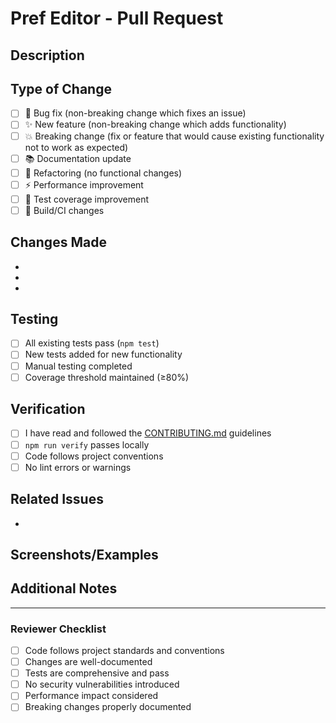 # Pref Editor - Pull Request

## Description

<!-- Provide a brief description of the changes in this PR -->

## Type of Change

<!-- Mark the relevant option with an "x" -->

-   [ ] 🐛 Bug fix (non-breaking change which fixes an issue)
-   [ ] ✨ New feature (non-breaking change which adds functionality)
-   [ ] 💥 Breaking change (fix or feature that would cause existing functionality not to work as expected)
-   [ ] 📚 Documentation update
-   [ ] 🔧 Refactoring (no functional changes)
-   [ ] ⚡ Performance improvement
-   [ ] 🧪 Test coverage improvement
-   [ ] 🔨 Build/CI changes

## Changes Made

<!-- List the specific changes made in this PR -->

-
-
-

## Testing

<!-- Describe how you tested these changes -->

-   [ ] All existing tests pass (`npm test`)
-   [ ] New tests added for new functionality
-   [ ] Manual testing completed
-   [ ] Coverage threshold maintained (≥80%)

## Verification

<!-- Confirm you've run the verification steps -->

-   [ ] I have read and followed the [CONTRIBUTING.md](../CONTRIBUTING.md) guidelines
-   [ ] `npm run verify` passes locally
-   [ ] Code follows project conventions
-   [ ] No lint errors or warnings

## Related Issues

<!-- Link any related issues using "Fixes #123" or "Closes #123" -->

-

## Screenshots/Examples

<!-- If applicable, add screenshots or code examples -->

## Additional Notes

<!-- Any additional information, concerns, or context for reviewers -->

---

### Reviewer Checklist

-   [ ] Code follows project standards and conventions
-   [ ] Changes are well-documented
-   [ ] Tests are comprehensive and pass
-   [ ] No security vulnerabilities introduced
-   [ ] Performance impact considered
-   [ ] Breaking changes properly documented
